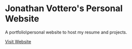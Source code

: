 # Jonathan Vottero's Personal Website

A portfolio\personal website to host my resume and projects.

[Visit Website]([URL](https://alittlebitoflint.github.io/))